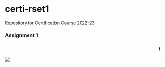 # certi-rset1
Repository for Certification Course 2022-23
<h3>Assignment 1<h3>
<marquee> HTML , CSS code for login page along with Screenshot </marquee>

![]([https://github.com/godwingino/rset-addon1/blob/main/Browser%20Screenshot.png](https://github.com/GloriZone/webdev-addon2/blob/main/Screenshot%20(3).png))
